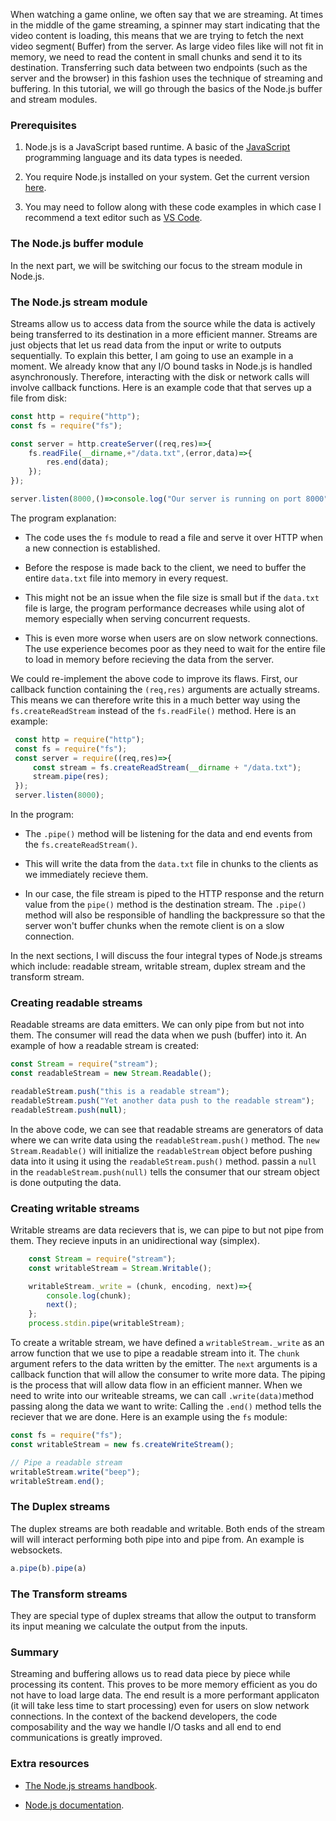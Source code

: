When watching a game online, we often say that we are streaming. At times in the middle of the game streaming, a spinner may start indicating that the video content is loading, this means that we are trying to fetch the next video segment( Buffer) from the server. As large video files like will not fit in memory, we need to read the content in small chunks and send it to its destination. Transferring such data between two endpoints (such as the server and the browser) in this fashion uses the technique of streaming and buffering. In this tutorial, we will go through the basics of the Node.js buffer and stream modules.

### Prerequisites
1. Node.js is a JavaScript based runtime. A basic of the [JavaScript]() programming language and its data types is needed.
   
2. You require Node.js installed on your system. Get the current version [here]().

3. You may need to follow along  with these code examples in which case I recommend a text editor such as [VS Code]().

### The Node.js buffer module

In the next part, we will be switching our focus to the stream module in Node.js.

### The Node.js stream module
Streams allow us to access data from the source while the data is actively being transferred to its destination in a more efficient manner. Streams are just objects that let us read data from the input or write to outputs sequentially.
To explain this better, I am going to use an example in a moment. We already know that any I/O bound tasks in Node.js is handled asynchronously. Therefore, interacting with the disk or network calls will involve callback functions. 
Here is an example code that that serves up a file from disk:

```javascript
const http = require("http");
const fs = require("fs");

const server = http.createServer((req,res)=>{
    fs.readFile(__dirname,+"/data.txt",(error,data)=>{
        res.end(data);
    });
});

server.listen(8000,()=>console.log("Our server is running on port 8000"));
```
The program explanation:
- The code uses the `fs` module to read a file and serve it over HTTP when a new connection is established. 
  
- Before the respose is made back to the client, we need to buffer the entire `data.txt` file into memory in every request. 
  
- This might not be an issue when the file size is small but if the `data.txt` file is large, the program performance decreases while using alot of memory especially when serving concurrent requests. 
  
- This is even more worse when users are on slow network connections. The use experience becomes poor as they need to wait for the entire file to load in memory before recieving the data from the server.

We could re-implement the above code to improve its flaws. First, our callback function containing the `(req,res)` arguments are actually streams. This means we can therefore write this in a much better way using the `fs.createReadStream` instead of the `fs.readFile()` method. Here is an example:
```javascript
 const http = require("http");
 const fs = require("fs");
 const server = require((req,res)=>{
     const stream = fs.createReadStream(__dirname + "/data.txt");
     stream.pipe(res);
 });
 server.listen(8000);
 ```
 In the program:
 - The `.pipe()` method will be listening for the data and end events from the `fs.createReadStream()`. 

 - This will write the data from the `data.txt` file in chunks to the clients as we immediately recieve them. 

 - In our case, the file stream is piped to the HTTP response and the return value from the `pipe()` method is the destination stream. The `.pipe()` method will also be responsible of handling the backpressure so that the server won't buffer chunks when the remote client is on a slow connection.

In the next sections, I will discuss the four integral types of Node.js streams which include: readable stream, writable stream, duplex stream and the transform stream.

### Creating readable streams
Readable streams are data emitters. We can only pipe from but not into them. The consumer will read the data when we push (buffer) into it. An example of how a readable stream is created:

```javascript
const Stream = require("stream");
const readableStream = new Stream.Readable();

readableStream.push("this is a readable stream");
readableStream.push("Yet another data push to the readable stream");
readableStream.push(null);
```
In the above code, we can see that readable streams are generators of data where we can write data using the `readableStream.push()` method. The `new Stream.Readable()` will initialize the `readableStream` object before pushing data into it using it using the `readableStream.push()` method. passin a `null` in the `readableStream.push(null)` tells the consumer that our stream object is done outputing the data.



### Creating writable streams
Writable streams are data recievers that is, we can pipe to but not pipe from them. They recieve inputs in an unidirectional way (simplex).
```javascript
    const Stream = require("stream");
    const writableStream = Stream.Writable();

    writableStream._write = (chunk, encoding, next)=>{
        console.log(chunk);
        next();
    };
    process.stdin.pipe(writableStream);
```
To create a writable stream, we have defined a `writableStream._write` as an arrow function that we use to pipe a readable stream into it. The `chunk` argument refers to the data written by the emitter. The `next` arguments is a callback function that will allow the consumer to write more data. The piping is the process that will allow data flow in an efficient manner.
When we need to write into our writeable streams, we can call `.write(data)`method passing along the data we want to write:
Calling the `.end()` method tells the reciever that we are done. Here is an example using the `fs` module:
```javascript
const fs = require("fs");
const writableStream = new fs.createWriteStream();

// Pipe a readable stream
writableStream.write("beep");
writableStream.end();
``` 

### The Duplex streams
The duplex streams are both readable and writable. Both ends of the stream will will interact performing both pipe into and pipe from. An example is websockets.
```javascript
a.pipe(b).pipe(a)
```
   
### The Transform streams
They are special type of duplex streams that allow the output to transform its input meaning we calculate the output from the inputs.

### Summary
Streaming and buffering allows us to read data piece by piece while processing its content. This proves to be more memory efficient as you do not have to load large data. The end result is a more performant applicaton (it will take less time to start processing) even for users on slow network connections. In the context of the backend developers, the code composability and the way we handle I/O tasks and all end to end communications is greatly improved.

### Extra resources

- [The Node.js streams handbook](https://github.com/substack/stream-handbook).
  
- [Node.js documentation](https://nodejs.org/api/buffer.html).